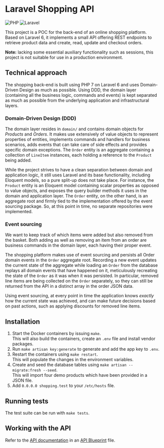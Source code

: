 # Laravel Shopping API

![PHP](https://github.com/dietrichm/laravel-shopping-api/workflows/PHP/badge.svg) ![Laravel](https://github.com/dietrichm/laravel-shopping-api/workflows/Laravel/badge.svg)

This project is a POC for the back-end of an online shopping platform. Based on Laravel 6, it implements a small API offering REST endpoints to retrieve product data and create, read, update and checkout orders.

**Note:** lacking some essential auxiliary functionality such as sessions, this project is not suitable for use in a production environment.

## Technical approach

The shopping back-end is built using PHP 7 on Laravel 6 and uses Domain-Driven Design as much as possible. Using DDD, the domain layer (containing all the business logic, commands and events) is kept separated as much as possible from the underlying application and infrastructural layers.

### Domain-Driven Design (DDD)

The domain layer resides in `domain/` and contains domain objects for _Products_ and _Orders_. It makes use extensively of value objects to represent properties of entities, implements commands and handlers for business scenarios, adds events that can take care of side effects and provides specific domain exceptions. The `Order` entity is an aggregate containing a collection of `LineItem` instances, each holding a reference to the `Product` being added.

While the project strives to have a clean separation between domain and application logic, it still uses Laravel and its base functionality, including Eloquent models, so a pure split-up does not take place. For instance, the `Product` entity is an Eloquent model containing scalar properties as opposed to value objects, and exposes the query builder methods it uses in the domain and application layer. The `Order` entity, on the other hand, is an aggregate root and firmly tied to the implementation offered by the event sourcing package. So, at this point in time, no separate repositories were implemented.

### Event sourcing

We want to keep track of which items were added but also removed from the basket. Both adding as well as removing an item from an order are business commands in the domain layer, each having their proper event.

The shopping platform makes use of event sourcing and persists all Order domain events in the `Order` aggregate root. Recording a new event updates the current state of the aggregate while loading an `Order` from the database replays all domain events that have happened on it, meticulously recreating the state of the `Order` as it was when it was persisted. In particular, removed line items are being collected on the `Order` separately, so they can still be returned from the API in a distinct array in the order JSON data.

Using event sourcing, at every point in time the application knows _exactly_ how the current state was achieved, and can make future decisions based on past actions, such as applying discounts for removed line items.

## Installation

1. Start the Docker containers by issuing `make`.  
   This will also build the containers, create an `.env` file and install vendor packages.
1. Run `make artisan key:generate` to generate and add the app key to `.env`.
1. Restart the containers using `make restart`.  
   This will populate the changes in the environment variables.
1. Create and seed the database tables using `make artisan -- migrate:fresh --seed`.  
   This will import four demo products which have been provided in a JSON file.
1. Add `0.0.0.0 shopping.test` to your `/etc/hosts` file.

## Running tests

The test suite can be run with `make tests`.

## Working with the API

Refer to the [API documentation](docs/api.apib) in an [API Blueprint](https://apiblueprint.org/) file.
